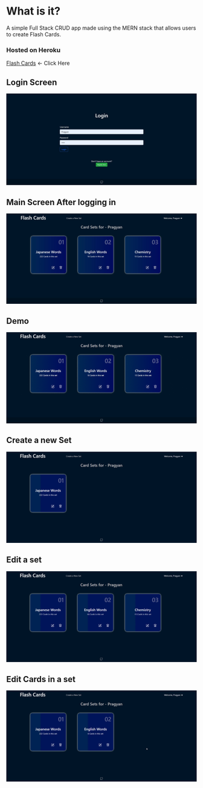 # What is it?

A simple Full Stack CRUD app made using the MERN stack that allows users to create Flash Cards.

### Hosted on Heroku
[Flash Cards](https://flash-cards-for-memorization.herokuapp.com/) <- Click Here

## Login Screen

![image](/1demo/1login.jpg)


## Main Screen After logging in

![image](/1demo/2Sets.jpg)

## Demo
![image](/1demo/FlashCardsDemo.gif)


## Create a new Set
![image](/1demo/CreateSet.gif)

## Edit a set
![image](/1demo/Editingsets.gif)

## Edit Cards in a set
![image](/1demo/EditCards.gif)